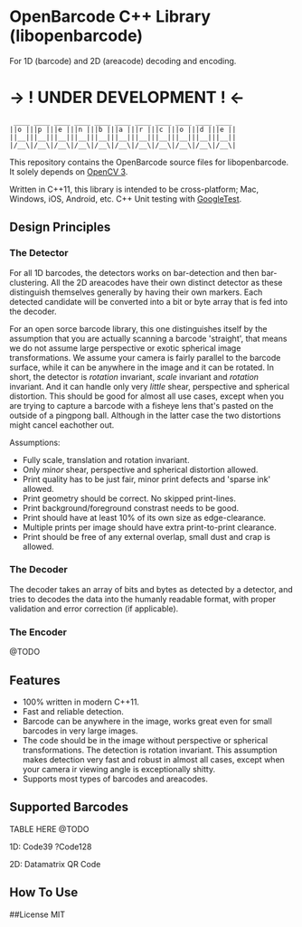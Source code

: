# OpenBarcode C++ Library (libopenbarcode)
For 1D (barcode) and 2D (areacode) decoding and encoding.

# -> ! UNDER DEVELOPMENT ! <-

```
 ____ ____ ____ ____ ____ ____ ____ ____ ____ ____ ____ 
||o |||p |||e |||n |||b |||a |||r |||c |||o |||d |||e ||
||__|||__|||__|||__|||__|||__|||__|||__|||__|||__|||__||
|/__\|/__\|/__\|/__\|/__\|/__\|/__\|/__\|/__\|/__\|/__\|
```

This repository contains the OpenBarcode source files for libopenbarcode. It solely depends on [OpenCV 3](https://github.com/itseez/opencv).

Written in C++11, this library is intended to be cross-platform; Mac, Windows, iOS, Android, etc. C++ Unit testing with [GoogleTest](https://github.com/google/googletest).

## Design Principles

### The Detector

For all 1D barcodes, the detectors works on bar-detection and then bar-clustering. All the 2D areacodes have their own distinct detector as these distinguish themselves generally by having their own markers. Each detected candidate will be converted into a bit or byte array that is fed into the decoder.

For an open sorce barcode library, this one distinguishes itself by the assumption that you are actually scanning a barcode 'straight', that means we do not assume large perspective or exotic spherical image transformations. We assume your camera is fairly parallel to the barcode surface, while it can be anywhere in the image and it can be rotated. In short, the detector is *rotation* invariant, *scale* invariant and *rotation* invariant. And it can handle only very _little_ shear, perspective and spherical distortion. 
This should be good for almost all use cases, except when you are trying to capture a barcode with a fisheye lens that's pasted on the outside of a pingpong ball. Although in the latter case the two distortions might cancel eachother out.

Assumptions:
- Fully scale, translation and rotation invariant.
- Only *minor* shear, perspective and spherical distortion allowed.
- Print quality has to be just fair, minor print defects and 'sparse ink' allowed.
- Print geometry should be correct. No skipped print-lines.
- Print background/foreground constrast needs to be good.
- Print should have at least 10% of its own size as edge-clearance.
- Multiple prints per image should have extra print-to-print clearance.
- Print should be free of any external overlap, small dust and crap is allowed.


### The Decoder

The decoder takes an array of bits and bytes as detected by a detector, and tries to decodes the data into the humanly readable format, with proper validation and error correction (if applicable).

### The Encoder

@TODO

## Features

- 100% written in modern C++11.
- Fast and reliable detection.
- Barcode can be anywhere in the image, works great even for small barcodes in very large images.
- The code should be in the image without perspective or spherical transformations. The detection is rotation invariant. This assumption makes detection very fast and robust in almost all cases, except when your camera ir viewing angle is exceptionally shitty.
- Supports most types of barcodes and areacodes.

## Supported Barcodes

TABLE HERE @TODO

1D:
Code39
?Code128

2D: 
Datamatrix
QR Code



## How To Use





##License
MIT
